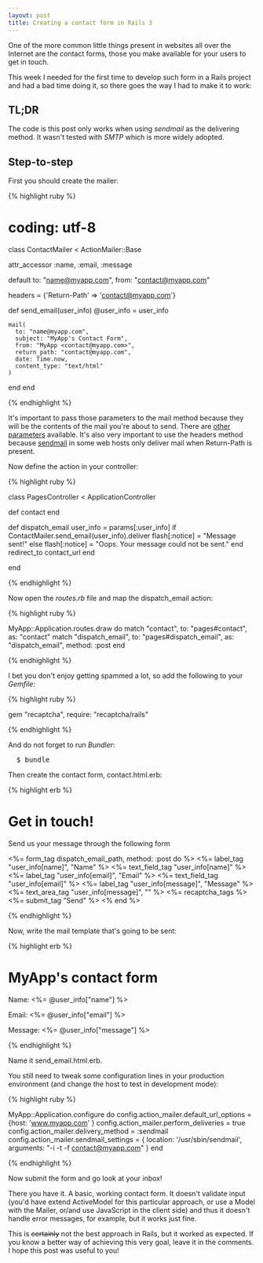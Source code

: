 ```yaml
---
layout: post
title: Creating a contact form in Rails 3
---
```


<span class="drops">O</span>ne of the more common little things present in websites all over the Internet are the contact forms, those you make available for your users to get in touch.

This week I needed for the first time to develop such form in a Rails project and had a bad time doing it, so there goes the way I had to make it to work:

TL;DR
-----

The code is this post only works when using _sendmail_ as the delivering method. It wasn't tested with _SMTP_ which is more widely adopted.

Step-to-step
------------

First you should create the mailer:

{% highlight ruby %}

# coding: utf-8
class ContactMailer < ActionMailer::Base

  attr_accessor :name, :email, :message

  default to: "name@myapp.com",
          from: "contact@myapp.com"

  headers = {'Return-Path' => 'contact@myapp.com'}

  def send_email(user_info)
    @user_info = user_info

    mail(
      to: "name@myapp.com",
      subject: "MyApp's Contact Form",
      from: "MyApp <contact@myapp.com>",
      return_path: "contact@myapp.com",
      date: Time.now,
      content_type: "text/html"
    )
  end
end

{% endhighlight %}

It's important to pass those parameters to the <span class="small_code">mail</span> method because they will be the contents of the mail you're about to send. There are [other parameters] available. It's also very important to use the <span class="small_code">headers</span> method because [sendmail] in some web hosts only deliver mail when <span class="small_code">Return-Path</span> is present.

Now define the action in your controller:

{% highlight ruby %}

class PagesController < ApplicationController

  def contact
  end

  def dispatch_email
    user_info = params[:user_info]
    if ContactMailer.send_email(user_info).deliver
      flash[:notice] = "Message sent!"
    else
      flash[:notice] = "Oops. Your message could not be sent."
    end
    redirect_to contact_url
  end

end

{% endhighlight %}

Now open the _routes.rb_ file and map the <span class="small_code">dispatch_email</span> action:

{% highlight ruby %}

MyApp::Application.routes.draw do
  match "contact", to: "pages#contact", as: "contact"
  match "dispatch_email", to: "pages#dispatch_email", 
  as: "dispatch_email", method: :post
end

{% endhighlight %}

I bet you don't enjoy getting spammed a lot, so add the following to your _Gemfile_:

{% highlight ruby %}

gem "recaptcha", require: "recaptcha/rails"

{% endhighlight %}

And do not forget to run _Bundler_:

<pre class="terminal">
  $ bundle
</pre>

Then create the contact form, <span class="small_code">contact.html.erb</span>:

{% highlight erb %}

<h1>Get in touch!</h1>
<p>Send us your message through the following form</p>

<%= form_tag dispatch_email_path, method: :post do %>
  <%= label_tag "user_info[name]", "Name" %>
  <%= text_field_tag "user_info[name]" %>
  <%= label_tag "user_info[email]", "Email" %>
  <%= text_field_tag "user_info[email]" %>
  <%= label_tag "user_info[message]", "Message" %>
  <%= text_area_tag "user_info[message]", "" %>
  <%= recaptcha_tags %>
  <%= submit_tag "Send" %>
<% end %>

{% endhighlight %}


Now, write the mail template that's going to be sent:

{% highlight erb %}

<h1>MyApp's contact form</h1>

<p>Name: <%= @user_info["name"] %></p>
<p>Email: <%= @user_info["email"] %></p>
<p>Message: <%= @user_info["message"] %></p>

{% endhighlight %}

Name it <span class="small_code">send_email.html.erb</span>. 

You still need to tweak some configuration lines in your production environment (and change the host to test in development mode):

{% highlight ruby %}

MyApp::Application.configure do
  config.action_mailer.default_url_options = {host: 'www.myapp.com' }
  config.action_mailer.perform_deliveries = true
  config.action_mailer.delivery_method = :sendmail
  config.action_mailer.sendmail_settings = {
    location: '/usr/sbin/sendmail',
    arguments: "-i -t -f contact@myapp.com"
  }
end

{% endhighlight %}

Now submit the form and go look at your inbox!

There you have it. A basic, working contact form. It doesn't validate input (you'd have extend ActiveModel for this particular approach, or use a Model with the Mailer, or/and use JavaScript in the client side) and thus it doesn't handle error messages, for example, but it works just fine.

This is <s>certainly</s> not the best approach in Rails, but it worked as expected. If you know a better way of achieving this very goal, leave it in the comments. I hope this post was useful to you!

[sendmail]:http://www.sendmail.com/sm/open_source/
[other parameters]: http://api.rubyonrails.org/classes/ActionMailer/Base.html
